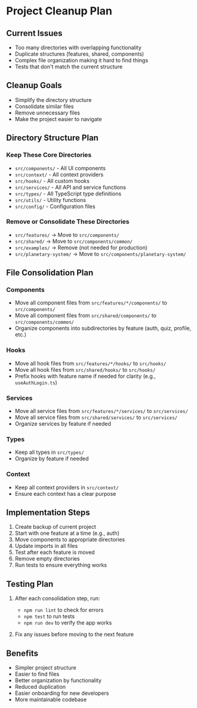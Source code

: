 # Project Cleanup Plan

## Current Issues
- Too many directories with overlapping functionality
- Duplicate structures (features, shared, components)
- Complex file organization making it hard to find things
- Tests that don't match the current structure

## Cleanup Goals
- Simplify the directory structure
- Consolidate similar files
- Remove unnecessary files
- Make the project easier to navigate

## Directory Structure Plan

### Keep These Core Directories
- `src/components/` - All UI components
- `src/context/` - All context providers
- `src/hooks/` - All custom hooks
- `src/services/` - All API and service functions
- `src/types/` - All TypeScript type definitions
- `src/utils/` - Utility functions
- `src/config/` - Configuration files

### Remove or Consolidate These Directories
- `src/features/` → Move to `src/components/`
- `src/shared/` → Move to `src/components/common/`
- `src/examples/` → Remove (not needed for production)
- `src/planetary-system/` → Move to `src/components/planetary-system/`

## File Consolidation Plan

### Components
- Move all component files from `src/features/*/components/` to `src/components/`
- Move all component files from `src/shared/components/` to `src/components/common/`
- Organize components into subdirectories by feature (auth, quiz, profile, etc.)

### Hooks
- Move all hook files from `src/features/*/hooks/` to `src/hooks/`
- Move all hook files from `src/shared/hooks/` to `src/hooks/`
- Prefix hooks with feature name if needed for clarity (e.g., `useAuthLogin.ts`)

### Services
- Move all service files from `src/features/*/services/` to `src/services/`
- Move all service files from `src/shared/services/` to `src/services/`
- Organize services by feature if needed

### Types
- Keep all types in `src/types/`
- Organize by feature if needed

### Context
- Keep all context providers in `src/context/`
- Ensure each context has a clear purpose

## Implementation Steps

1. Create backup of current project
2. Start with one feature at a time (e.g., auth)
3. Move components to appropriate directories
4. Update imports in all files
5. Test after each feature is moved
6. Remove empty directories
7. Run tests to ensure everything works

## Testing Plan

1. After each consolidation step, run:
   - `npm run lint` to check for errors
   - `npm test` to run tests
   - `npm run dev` to verify the app works

2. Fix any issues before moving to the next feature

## Benefits

- Simpler project structure
- Easier to find files
- Better organization by functionality
- Reduced duplication
- Easier onboarding for new developers
- More maintainable codebase